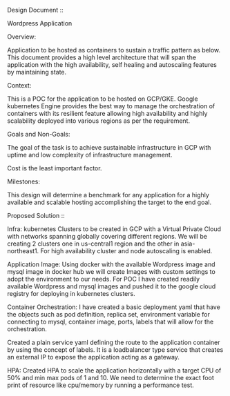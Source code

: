 Design Document ::

Wordpress Application

Overview:

Application to be hosted as containers to sustain a traffic pattern as below.
This document provides a high level architecture that will span the application
with the high availability, self healing and autoscaling features by maintaining state.

Context:

This is a POC for the application to be hosted on GCP/GKE. Google kubernetes Engine
provides the best way to manage the orchestration of containers with its resilient feature
allowing high availability and highly scalability deployed into various regions
as per the requirement.

Goals and Non-Goals:

The goal of the task is to achieve sustainable infrastructure in GCP with uptime
and low complexity of infrastructure management.

Cost is the least important factor.

Milestones:

This design will determine a benchmark for any application for a highly available
and scalable hosting accomplishing the target to the end goal.

Proposed Solution ::

  Infra:
  kubernetes Clusters to be created in GCP with a Virtual Private Cloud with
  networks spanning globally covering different regions. We will be creating 2 clusters
  one in us-central1 region and the other in asia-northeast1. For high availability
  cluster and node autoscaling is enabled.

  Application Image:
  Using docker with the available Wordpress image and mysql image in
  docker hub we will create Images with custom settings to adopt the environment to our needs.
  For POC I have created readily available Wordpress and mysql images and pushed it to the
  google cloud registry for deploying in kubernetes clusters.

  Container Orchestration:
  I have created a basic deployment yaml that have the
  objects such as pod definition, replica set, environment variable for connecting
  to mysql, container image, ports, labels that will allow for the orchestration.

  Created a plain service yaml defining the route to the application container by using
  the concept of labels. It is a loadbalancer type service that creates an external IP to
  expose the application acting as a gateway.

  HPA: Created HPA to scale the application horizontally with a target CPU of 50%
  and min max pods of 1 and 10. We need to determine the exact foot print of
  resource like cpu/memory by running a performance test.
